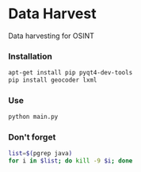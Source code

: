 # Data Harvest

Data harvesting for OSINT

### Installation

```sh
apt-get install pip pyqt4-dev-tools
pip install geocoder lxml
```

### Use

```sh
python main.py
```
### Don't forget

```sh
list=$(pgrep java)
for i in $list; do kill -9 $i; done
```
